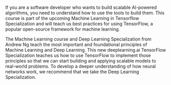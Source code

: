 If you are a software developer who wants to build scalable AI-powered algorithms, you need to understand how to use the tools to build them. This course is part of the upcoming Machine Learning in Tensorflow Specialization and will teach us best practices for using TensorFlow, a popular open-source framework for machine learning. 

The Machine Learning course and Deep Learning Specialization from Andrew Ng teach the most important and foundational principles of Machine Learning and Deep Learning. This new deeplearning.ai TensorFlow Specialization teaches us how to use TensorFlow to implement those principles so that we can start building and applying scalable models to real-world problems. To develop a deeper understanding of how neural networks work, we recommend that we take the Deep Learning Specialization.
